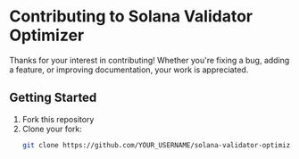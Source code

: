 # Contributing to Solana Validator Optimizer

 Thanks for your interest in contributing! Whether you're fixing a bug, adding a feature, or improving documentation, your work is appreciated.

##  Getting Started

1. Fork this repository
2. Clone your fork:
   ```bash
   git clone https://github.com/YOUR_USERNAME/solana-validator-optimizer.git

